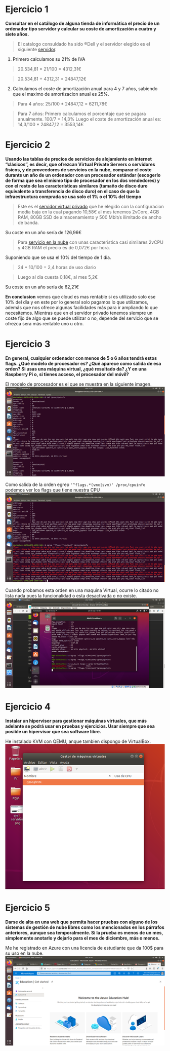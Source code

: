 # Ejercicio 1
**Consultar en el catálogo de alguna tienda de informática el precio de un ordenador tipo servidor y calcular su coste de amortización a cuatro y siete años.**
> El catalogo consuldado ha sido &reg;Dell y el servidor elegido es el siguiente [servidor](https://www.dell.com/es-es/work/shop/cty/pdp/spd/poweredge-m640/emea_m640_vi_vp).

1. Primero calculamos su 21% de IVA
> 20.534,81 * 21/100 = 4312,31€

> 20.534,81 + 4312,31 = 24847,12€

2. Calculamos el coste de amortización anual para 4 y 7 años, sabiendo que el maximo de amortizacion anual es 25%.
> Para 4 años: 25/100 * 24847,12 = 6211,78€

> Para 7 años:
Primero calculamos el porcentaje que se pagara anualmente.
	100/7 =  14,3%
Luego el coste de amortización anual es: 14,3/100 * 24847,12 = 3553,14€

# Ejercicio 2
**Usando las tablas de precios de servicios de alojamiento en Internet “clásicos”, es decir, que ofrezcan Virtual Private Servers o servidores físicos, y de proveedores de servicios en la nube, comparar el coste durante un año de un ordenador con un procesador estándar (escogerlo de forma que sea el mismo tipo de procesador en los dos vendedores) y con el resto de las características similares (tamaño de disco duro equivalente a transferencia de disco duro) en el caso de que la infraestructura comprada se usa solo el 1% o el 10% del tiempo**
> Este es el [servidor virtual privado](https://www.ovhcloud.com/es/vps/) que he elegido con la configuracion media baja en la cual pagando 10,58€ al mes tenemos 2vCore, 4GB RAM, 80GB SSD de almacenamiento y 500 Mbit/s ilimitado de ancho de banda.

Su coste en un año sería de 126,96€

>Para [servicio en la nube](https://azure.microsoft.com/es-es/services/virtual-machines/#pricing) con unas caracteristica casi similares 2vCPU y 4GB RAM el precio es de 0,072€ por hora.

Suponiendo que se usa el 10% del tiempo de 1 dia.
> 24 * 10/100 = 2,4 horas de uso diario

> Luego al dia cuesta 0,18€, al mes 5,2€

Su coste en un año sería de 62,21€

**En conclusion** vemos que cloud es mas rentable si es utilizado solo ese 10% del día y en este por lo general solo pagamos lo que utilizamos, además que nos ofrece algunas facilidades más para ir ampliando lo que necesitemos. Mientras que en el servidor privado tenemos siempre un coste fijo de algo que se puede utilizar o no, depende del servicio que se ofrezca sera más rentable uno u otro.

# Ejercicio 3
**En general, cualquier ordenador con menos de 5 o 6 años tendrá estos flags. ¿Qué modelo de procesador es? ¿Qué aparece como salida de esa orden? Si usas una máquina virtual, ¿qué resultado da? ¿Y en una Raspberry Pi o, si tienes acceso, el procesador del móvil?**

El modelo de procesador es el que se muestra en la siguiente imagen.
![procesador](imagenes/ejercicio3_1.png)

Como salida de la orden egrep `'^flags.*(vmx|svm)' /proc/cpuinfo` podemos ver los flags que tiene nuestra CPU
![flags](imagenes/ejercicio3_2.png)

Cuando probamos esta orden en una maquina Virtual, ocurre lo citado no lista nada pues la funcionalidad o esta desactivada o no existe.
![flags_virtual](imagenes/ejercicio3_3.png)

# Ejercicio 4
**Instalar un hipervisor para gestionar máquinas virtuales, que más adelante se podrá usar en pruebas y ejercicios. Usar siempre que sea posible un hipervisor que sea software libre.**

He instalado KVM con QEMU, anque tambien dispongo de VirtualBox.
![flags](imagenes/ejercicio4_1.png)

# Ejercicio 5
**Darse de alta en una web que permita hacer pruebas con alguno de los sistemas de gestión de nube libres como los mencionados en los párrafos anteriores, aunque sea temporalmente. Si la prueba es menos de un mes, simplemente anotarlo y dejarlo para el mes de diciembre, más o menos.**

Me he registrado en Azure con una licencia de estudiante que da 100$ para su uso en la nube.
![azure](imagenes/ejercicio5_1.png)

